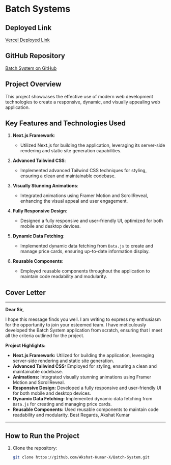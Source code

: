 # Batch Systems

## Deployed Link
[Vercel Deployed Link](https://akshat-batch-systems.vercel.app/)

## GitHub Repository
[Batch System on GitHub](https://github.com/Akshat-Kumar-X/Batch-System)

## Project Overview
This project showcases the effective use of modern web development technologies to create a responsive, dynamic, and visually appealing web application.

## Key Features and Technologies Used
1. **Next.js Framework**:
   - Utilized Next.js for building the application, leveraging its server-side rendering and static site generation capabilities.

2. **Advanced Tailwind CSS**:
   - Implemented advanced Tailwind CSS techniques for styling, ensuring a clean and maintainable codebase.

3. **Visually Stunning Animations**:
   - Integrated animations using Framer Motion and ScrollReveal, enhancing the visual appeal and user engagement.

4. **Fully Responsive Design**:
   - Designed a fully responsive and user-friendly UI, optimized for both mobile and desktop devices.

5. **Dynamic Data Fetching**:
   - Implemented dynamic data fetching from `Data.js` to create and manage price cards, ensuring up-to-date information display.

6. **Reusable Components**:
   - Employed reusable components throughout the application to maintain code readability and modularity.

## Cover Letter
---

**Dear Sir,**

I hope this message finds you well. I am writing to express my enthusiasm for the opportunity to join your esteemed team. I have meticulously developed the Batch System application from scratch, ensuring that I meet all the criteria outlined for the project.

**Project Highlights:**

- **Next.js Framework:** Utilized for building the application, leveraging server-side rendering and static site generation.
- **Advanced Tailwind CSS:** Employed for styling, ensuring a clean and maintainable codebase.
- **Animations:** Integrated visually stunning animations using Framer Motion and ScrollReveal.
- **Responsive Design:** Developed a fully responsive and user-friendly UI for both mobile and desktop devices.
- **Dynamic Data Fetching:** Implemented dynamic data fetching from `Data.js` for creating and managing price cards.
- **Reusable Components:** Used reusable components to maintain code readability and modularity.
Best Regards,
Akshat Kumar

---

## How to Run the Project

1. Clone the repository:
   ```bash
   git clone https://github.com/Akshat-Kumar-X/Batch-System.git
